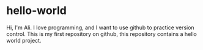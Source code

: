 # hello-world
Hi, I'm Ali. I love programming, and I want to use github to practice version control.
This is my first repository on github, this repository contains a hello world project.

